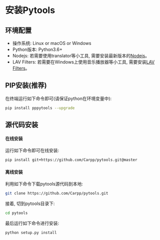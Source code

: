 # 安装Pytools


## 环境配置
- 操作系统: Linux or macOS or Windows
- Python版本: Python3.6+
- Nodejs: 若需要使用translator等小工具, 需要安装最新版本的[Nodejs](https://nodejs.org/en/)。
- LAV Filters: 若需要在Windows上使用音乐播放器等小工具, 需要安装[LAV Filters](http://files.1f0.de/lavf/LAVFilters-0.65.exe)。


## PIP安装(推荐)
在终端运行如下命令即可(请保证python在环境变量中):
```sh
pip install pppytools --upgrade
```


## 源代码安装

#### 在线安装
运行如下命令即可在线安装:
```sh
pip install git+https://github.com/Carpp/pytools.git@master
```

#### 离线安装
利用如下命令下载pytools源代码到本地:
```sh
git clone https://github.com/Carpp/pytools.git
```
接着, 切到pytools目录下:
```sh
cd pytools
```
最后运行如下命令进行安装:
```sh
python setup.py install
```